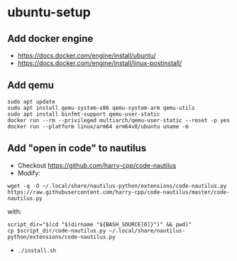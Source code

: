 # ubuntu-setup

## Add docker engine
- https://docs.docker.com/engine/install/ubuntu/
- https://docs.docker.com/engine/install/linux-postinstall/

## Add qemu
```
sudo apt update
sudo apt install qemu-system-x86 qemu-system-arm qemu-utils
sudo apt install binfmt-support qemu-user-static
docker run --rm --privileged multiarch/qemu-user-static --reset -p yes
docker run --platform linux/arm64 arm64v8/ubuntu uname -m
```

## Add "open in code" to nautilus
- Checkout https://github.com/harry-cpp/code-nautilus
- Modify:  
```
wget -q -O ~/.local/share/nautilus-python/extensions/code-nautilus.py https://raw.githubusercontent.com/harry-cpp/code-nautilus/master/code-nautilus.py
```  
with:  
```
script_dir="$(cd "$(dirname "${BASH_SOURCE[0]}")" && pwd)"
cp $script_dir/code-nautilus.py ~/.local/share/nautilus-python/extensions/code-nautilus.py
```
- `./install.sh`
